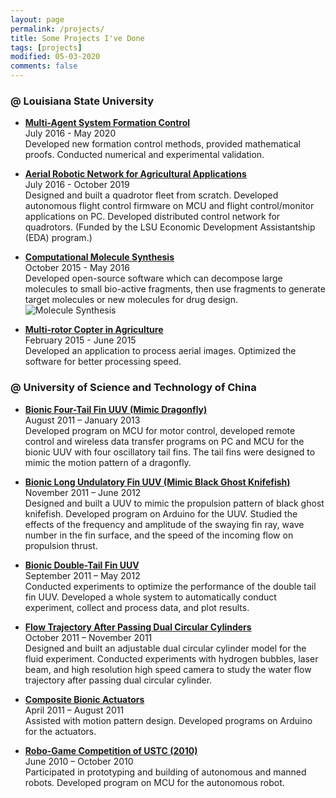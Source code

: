 ```yaml
---
layout: page
permalink: /projects/
title: Some Projects I've Done
tags: [projects]
modified: 05-03-2020
comments: false
---
```




### @ Louisiana State University

* [**Multi-Agent System Formation Control**](https://liutairan.github.io/projects/formation_control/)<br>
July 2016 - May 2020<br>
Developed new formation control methods, provided mathematical proofs.
Conducted numerical and experimental validation.

* [**Aerial Robotic Network for Agricultural Applications**](https://liutairan.github.io/projects/agriculture_robotic/)<br>
July 2016 - October 2019<br>
Designed and built a quadrotor fleet from scratch.
Developed autonomous flight control firmware on MCU and flight control/monitor applications on PC.
Developed distributed control network for quadrotors.
(Funded by the LSU Economic Development Assistantship (EDA) program.)

* [**Computational Molecule Synthesis**](https://liutairan.github.io/projects/computational_molecule_synthesis/)<br>
October 2015 - May 2016<br>
Developed open-source software which can decompose large molecules to small bio-active fragments, then use fragments to generate target molecules or new molecules for drug design.
![Molecule Synthesis](../../Pics/computational_molecule_synthesis/Abstract.png)

* [**Multi-rotor Copter in Agriculture**](https://liutairan.github.io/projects/multirotor_agriculture/)<br>
February 2015 - June 2015<br>
Developed an application to process aerial images.
Optimized the software for better processing speed.

### @ University of Science and Technology of China

* [**Bionic Four-Tail Fin UUV (Mimic Dragonfly)**](https://liutairan.github.io/projects/four_tail_fin)<br>
August 2011 – January 2013<br>
Developed program on MCU for motor control, developed remote control and wireless data transfer programs on PC and MCU for the bionic UUV with four oscillatory tail fins. The tail fins were designed to mimic the motion pattern of a dragonfly.

* [**Bionic Long Undulatory Fin UUV (Mimic Black Ghost Knifefish)**](https://liutairan.github.io/projects/long_undulatory_fin)<br>
November 2011 – June 2012<br>
Designed and built a UUV to mimic the propulsion pattern of black ghost knifefish.
Developed program on Arduino for the UUV.
Studied the effects of the frequency and amplitude of the swaying fin ray, wave number in the fin surface, and the speed of the incoming flow on propulsion thrust.

* [**Bionic Double-Tail Fin UUV**](https://liutairan.github.io/projects/double_tail_fin)<br>
September 2011 – May 2012<br>
Conducted experiments to optimize the performance of the double tail fin UUV.
Developed a whole system to automatically conduct experiment, collect and process data, and plot results.

* [**Flow Trajectory After Passing Dual Circular Cylinders**](https://liutairan.github.io/projects/flow_trajectory)<br>
October 2011 – November 2011<br>
Designed and built an adjustable dual circular cylinder model for the fluid experiment.
Conducted experiments with hydrogen bubbles, laser beam, and high resolution high speed camera to study the water flow trajectory after passing dual circular cylinder.

* [**Composite Bionic Actuators**](https://liutairan.github.io/projects/composite_actuator)<br>
April 2011 – August 2011<br>
Assisted with motion pattern design.
Developed programs on Arduino for the actuators.

* [**Robo-Game Competition of USTC (2010)**](https://liutairan.github.io/projects/robo_game)<br>
June 2010 – October 2010<br>
Participated in prototyping and building of autonomous and manned robots.
Developed program on MCU for the autonomous robot.
